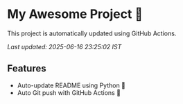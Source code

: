 # My Awesome Project 🚀

This project is automatically updated using GitHub Actions.

_Last updated: 2025-06-16 23:25:02 IST_

## Features
- Auto-update README using Python 🐍
- Auto Git push with GitHub Actions 🤖
